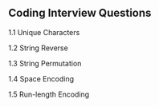 ## Coding Interview Questions

1.1 Unique Characters

1.2 String Reverse

1.3 String Permutation

1.4 Space Encoding

1.5 Run-length Encoding

